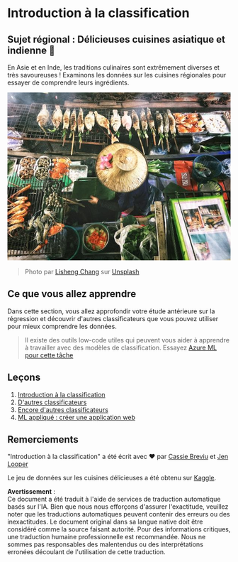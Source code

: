 # Introduction à la classification

## Sujet régional : Délicieuses cuisines asiatique et indienne 🍜

En Asie et en Inde, les traditions culinaires sont extrêmement diverses et très savoureuses ! Examinons les données sur les cuisines régionales pour essayer de comprendre leurs ingrédients.

![Vendeur de nourriture thaïlandaise](../../../translated_images/thai-food.c47a7a7f9f05c21892a1f9dc7bf30669e6d18dfda420c5c7ebb4153f6a304edd.fr.jpg)
> Photo par <a href="https://unsplash.com/@changlisheng?utm_source=unsplash&utm_medium=referral&utm_content=creditCopyText">Lisheng Chang</a> sur <a href="https://unsplash.com/s/photos/asian-food?utm_source=unsplash&utm_medium=referral&utm_content=creditCopyText">Unsplash</a>

## Ce que vous allez apprendre

Dans cette section, vous allez approfondir votre étude antérieure sur la régression et découvrir d'autres classificateurs que vous pouvez utiliser pour mieux comprendre les données.

> Il existe des outils low-code utiles qui peuvent vous aider à apprendre à travailler avec des modèles de classification. Essayez [Azure ML pour cette tâche](https://docs.microsoft.com/learn/modules/create-classification-model-azure-machine-learning-designer/?WT.mc_id=academic-77952-leestott)

## Leçons

1. [Introduction à la classification](1-Introduction/README.md)
2. [D'autres classificateurs](2-Classifiers-1/README.md)
3. [Encore d'autres classificateurs](3-Classifiers-2/README.md)
4. [ML appliqué : créer une application web](4-Applied/README.md)

## Remerciements

"Introduction à la classification" a été écrit avec ♥️ par [Cassie Breviu](https://www.twitter.com/cassiebreviu) et [Jen Looper](https://www.twitter.com/jenlooper)

Le jeu de données sur les cuisines délicieuses a été obtenu sur [Kaggle](https://www.kaggle.com/hoandan/asian-and-indian-cuisines).

**Avertissement** :  
Ce document a été traduit à l'aide de services de traduction automatique basés sur l'IA. Bien que nous nous efforçons d'assurer l'exactitude, veuillez noter que les traductions automatiques peuvent contenir des erreurs ou des inexactitudes. Le document original dans sa langue native doit être considéré comme la source faisant autorité. Pour des informations critiques, une traduction humaine professionnelle est recommandée. Nous ne sommes pas responsables des malentendus ou des interprétations erronées découlant de l'utilisation de cette traduction.